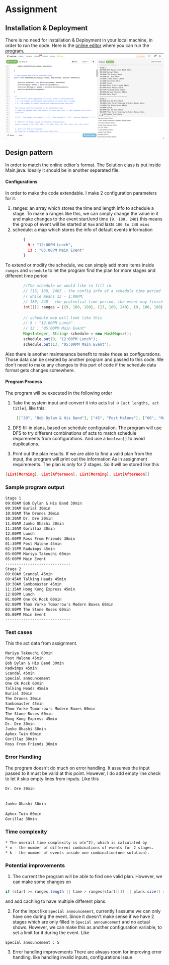# Assignment

## Installation & Deployment

There is no need for installation & Deployment in your local machine, in order to run the code.
Here is the [online editor](https://leetcode.com/playground/SBHsM3xm) where you can run the program.
![image](image.png)

## Design pattern

In order to match the online editor's format. The Solution class is put inside Main.java.
Ideally it should be in another separated file.

#### Configurations
In order to make the code extendable. I make 2 configuration parameters for it.
1. ranges: an array which stores the time and length info to schedule a stage.
To make a ranges like this, we can simply change the value in it and make changes to the event start/end time
`{9, 180, 240}` this means the group of event will be started at `9am` and lasts `180 to 240 mins`
2. schedule: a map which stores the info of default events information
```json
        {
          9 : "12:00PM Lunch",
          13 : "05:00PM Main Event"
        }
```
To extend or modify the schedule, we can simply add more items inside `ranges` and `schedule`
to let the program find the plan for more stages and different time period
```java
        //The schedule we would like to fill in.
        // {13, 180, 240} - the config info of a schedule time period
        // while means 13 - 1:00PM; 
        // 180, 240 - the protential time period, the event may finish in 3hr to 4hr
        int[][] ranges = {{9, 180, 180}, {13, 180, 240}, {9, 180, 180}, {13, 180, 240}}; 

        // schedule map will look like this
        // 9 : "12:00PM Lunch"
        // 13 : "05:00PM Main Event"
        Map<Integer, String> schedule = new HashMap<>();
        schedule.put(9, "12:00PM Lunch"); 
        schedule.put(13, "05:00PM Main Event");
```
Also there is another maintenance benefit to make those as configurations. Those data can be created by another program and passed to
this code. We don't need to make any changes to this part of code if the schedule data format gets
changes somewhere. 

#### Program Process
The program will be executed in the following order 
1. Take the system input and convert it into acts list -> `[act lengths, act title]`, like this:
```json
     [["30", "Bob Dylan & His Band"], ["45", "Post Malone"], ["60", "Mariya Takeuchi"] ...]
```

2. DFS fill in plans, based on schedule configuration.
The program will use DFS to try different combinations of acts to match schedule requirements from configurations.
And use a `boolean[]` to avoid duplications.
     
3. Print out the plan results.
If we are able to find a valid plan from the input, the program will print out the information
As in assignment requirements. The plan is only for 2 stages. So it will be stored like this
```json
[List[Morning], List[Afternoon], List[Morning], List[Afternoon]]
```
### Sample program output
```text
Stage 1
09:00AM Bob Dylan & His Band 30min
09:30AM Burial 30min
10:00AM The Drones 30min
10:30AM Dr. Dre 30min
11:00AM Junko Ohashi 30min
11:30AM Gorillaz 30min
12:00PM Lunch
01:00PM Ross From Friends 30min
01:30PM Post Malone 45min
02:15PM Radwimps 45min
03:00PM Mariya Takeuchi 60min
05:00PM Main Event
-----------------------------
Stage 2
09:00AM Scandal 45min
09:45AM Talking Heads 45min
10:30AM Sambomaster 45min
11:15AM Hong Kong Express 45min
12:00PM Lunch
01:00PM One Ok Rock 60min
02:00PM Thom Yorke Tomorrow's Modern Boxes 60min
03:00PM The Stone Roses 60min
05:00PM Main Event
-----------------------------
```

### Test cases
This the act data from assignment.
```text
Mariya Takeuchi 60min
Post Malone 45min
Bob Dylan & His Band 30min
Radwimps 45min
Scandal 45min
Special announcement
One Ok Rock 60min
Talking Heads 45min
Burial 30min
The Drones 30min
Sambomaster 45min
Thom Yorke Tomorrow's Modern Boxes 60min
The Stone Roses 60min
Hong Kong Express 45min
Dr. Dre 30min
Junko Ohashi 30min
Aphex Twin 60min
Gorillaz 30min
Ross From Friends 30min
```

### Error Handling
The program doesn't do much on error handling. It assumes the input passed to it must be valid at this point.
However, I do add empty line check to let it skip empty lines from inputs. Like this
```text
Dr. Dre 30min


Junko Ohashi 30min

Aphex Twin 60min
Gorillaz 30min
```

### Time complexity
```text
* The overall time complexity is o(n^2), which is calculated by 
* n - the number of different combinations of events for 2 stages.
* k - the number of events inside one combination(one solution).
```

### Potential improvements
1. The current the program will be able to find one valid plan. However, we can make some changes on
```java
if (start >= ranges.length || time > ranges[start][1] || plans.size() >= ranges.length) return;
```
and add caching to have multiple different plans.

2. For the input like `Special announcement`, currently I assume we can only have one during the event. Since it doesn't make sense if we have
2 stages which are only filled in `Special announcement` and no actual shows.
However, we can make this as another configuration variable, to set a limit for it during the event. Like
```text
Special announcement : 5
```
3. Error handling improvements
There are always room for improving error handling. like handling invalid inputs, configurations issue
